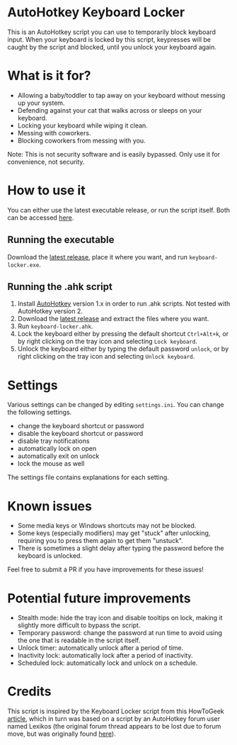 # AutoHotkey Keyboard Locker

This is an AutoHotkey script you can use to temporarily block keyboard input. When your keyboard is locked by this script, keypresses will be caught by the script and blocked, until you unlock your keyboard again.

# What is it for?

- Allowing a baby/toddler to tap away on your keyboard without messing up your system.
- Defending against your cat that walks across or sleeps on your keyboard.
- Locking your keyboard while wiping it clean.
- Messing with coworkers.
- Blocking coworkers from messing with you.

Note: This is not security software and is easily bypassed. Only use it for convenience, not security.

# How to use it

You can either use the latest executable release, or run the script itself. Both can be accessed [here](https://github.com/sophice/ahk-keyboard-locker/releases).

## Running the executable

Download the [latest release](https://github.com/sophice/ahk-keyboard-locker/releases), place it where you want, and run `keyboard-locker.exe`.

## Running the .ahk script

1) Install [AutoHotkey](https://www.autohotkey.com/) version 1.x in order to run .ahk scripts. Not tested with AutoHotkey version 2.
2) Download the [latest release](https://github.com/sophice/ahk-keyboard-locker/releases) and extract the files where you want.
3) Run `keyboard-locker.ahk`.
4) Lock the keyboard either by pressing the default shortcut `Ctrl+Alt+k`, or by right clicking on the tray icon and selecting `Lock keyboard`.
5) Unlock the keyboard either by typing the default password `unlock`, or by right clicking on the tray icon and selecting `Unlock keyboard`.

# Settings

Various settings can be changed by editing `settings.ini`. You can change the following settings.

- change the keyboard shortcut or password
- disable the keyboard shortcut or password
- disable tray notifications
- automatically lock on open
- automatically exit on unlock
- lock the mouse as well

The settings file contains explanations for each setting.

# Known issues

- Some media keys or Windows shortcuts may not be blocked.
- Some keys (especially modifiers) may get "stuck" after unlocking, requiring you to press them again to get them "unstuck".
- There is sometimes a slight delay after typing the password before the keyboard is unlocked.

Feel free to submit a PR if you have improvements for these issues!

# Potential future improvements

- Stealth mode: hide the tray icon and disable tooltips on lock, making it slightly more difficult to bypass the script.
- Temporary password: change the password at run time to avoid using the one that is readable in the script itself.
- Unlock timer: automatically unlock after a period of time.
- Inactivity lock: automatically lock after a period of inactivity.
- Scheduled lock: automatically lock and unlock on a schedule.

# Credits

This script is inspired by the Keyboard Locker script from this HowToGeek [article](https://www.howtogeek.com/howto/11570/disable-the-keyboard-with-a-keyboard-shortcut-in-windows/), which in turn was based on a script by an AutoHotkey forum user named Lexikos (the original forum thread appears to be lost due to forum move, but was originally found [here](http://www.autohotkey.com/forum/post-147849.html#147849)).
